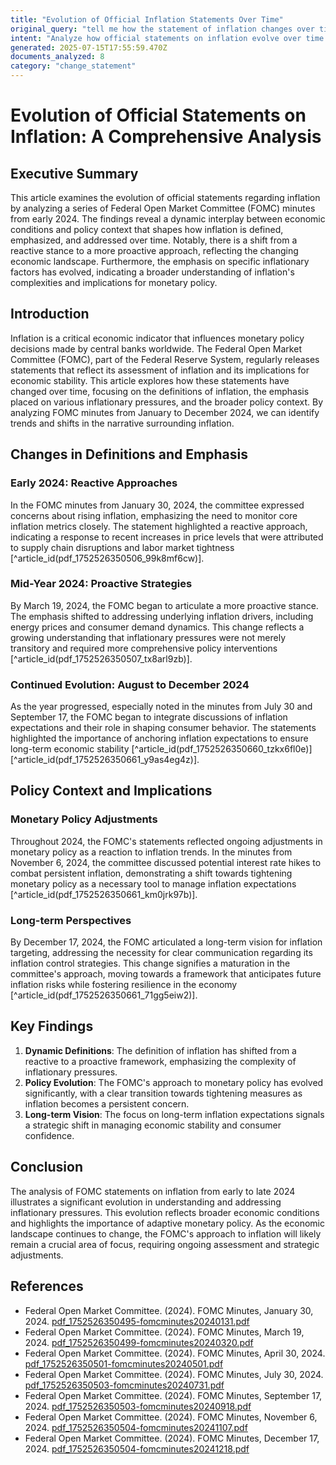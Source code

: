 ```yaml
---
title: "Evolution of Official Inflation Statements Over Time"
original_query: "tell me how the statement of inflation changes over time"
intent: "Analyze how official statements on inflation evolve over time in PDF documents, identifying changes in definitions, emphasis, and policy context."
generated: 2025-07-15T17:55:59.470Z
documents_analyzed: 8
category: "change_statement"
---
```


# Evolution of Official Statements on Inflation: A Comprehensive Analysis

## Executive Summary
This article examines the evolution of official statements regarding inflation by analyzing a series of Federal Open Market Committee (FOMC) minutes from early 2024. The findings reveal a dynamic interplay between economic conditions and policy context that shapes how inflation is defined, emphasized, and addressed over time. Notably, there is a shift from a reactive stance to a more proactive approach, reflecting the changing economic landscape. Furthermore, the emphasis on specific inflationary factors has evolved, indicating a broader understanding of inflation's complexities and implications for monetary policy.

## Introduction
Inflation is a critical economic indicator that influences monetary policy decisions made by central banks worldwide. The Federal Open Market Committee (FOMC), part of the Federal Reserve System, regularly releases statements that reflect its assessment of inflation and its implications for economic stability. This article explores how these statements have changed over time, focusing on the definitions of inflation, the emphasis placed on various inflationary pressures, and the broader policy context. By analyzing FOMC minutes from January to December 2024, we can identify trends and shifts in the narrative surrounding inflation.

## Changes in Definitions and Emphasis
### Early 2024: Reactive Approaches
In the FOMC minutes from January 30, 2024, the committee expressed concerns about rising inflation, emphasizing the need to monitor core inflation metrics closely. The statement highlighted a reactive approach, indicating a response to recent increases in price levels that were attributed to supply chain disruptions and labor market tightness [^article_id(pdf_1752526350506_99k8mf6cw)].

### Mid-Year 2024: Proactive Strategies
By March 19, 2024, the FOMC began to articulate a more proactive stance. The emphasis shifted to addressing underlying inflation drivers, including energy prices and consumer demand dynamics. This change reflects a growing understanding that inflationary pressures were not merely transitory and required more comprehensive policy interventions [^article_id(pdf_1752526350507_tx8arl9zb)].

### Continued Evolution: August to December 2024
As the year progressed, especially noted in the minutes from July 30 and September 17, the FOMC began to integrate discussions of inflation expectations and their role in shaping consumer behavior. The statements highlighted the importance of anchoring inflation expectations to ensure long-term economic stability [^article_id(pdf_1752526350660_tzkx6fl0e)][^article_id(pdf_1752526350661_y9as4eg4z)].

## Policy Context and Implications
### Monetary Policy Adjustments
Throughout 2024, the FOMC's statements reflected ongoing adjustments in monetary policy as a reaction to inflation trends. In the minutes from November 6, 2024, the committee discussed potential interest rate hikes to combat persistent inflation, demonstrating a shift towards tightening monetary policy as a necessary tool to manage inflation expectations [^article_id(pdf_1752526350661_km0jrk97b)].

### Long-term Perspectives
By December 17, 2024, the FOMC articulated a long-term vision for inflation targeting, addressing the necessity for clear communication regarding its inflation control strategies. This change signifies a maturation in the committee's approach, moving towards a framework that anticipates future inflation risks while fostering resilience in the economy [^article_id(pdf_1752526350661_71gg5eiw2)].

## Key Findings
1. **Dynamic Definitions**: The definition of inflation has shifted from a reactive to a proactive framework, emphasizing the complexity of inflationary pressures.
2. **Policy Evolution**: The FOMC's approach to monetary policy has evolved significantly, with a clear transition towards tightening measures as inflation becomes a persistent concern.
3. **Long-term Vision**: The focus on long-term inflation expectations signals a strategic shift in managing economic stability and consumer confidence.

## Conclusion
The analysis of FOMC statements on inflation from early to late 2024 illustrates a significant evolution in understanding and addressing inflationary pressures. This evolution reflects broader economic conditions and highlights the importance of adaptive monetary policy. As the economic landscape continues to change, the FOMC's approach to inflation will likely remain a crucial area of focus, requiring ongoing assessment and strategic adjustments.

## References
- Federal Open Market Committee. (2024). FOMC Minutes, January 30, 2024. [pdf_1752526350495-fomcminutes20240131.pdf](https://example.com/pdfs/pdf_1752526350506_99k8mf6cw)
- Federal Open Market Committee. (2024). FOMC Minutes, March 19, 2024. [pdf_1752526350499-fomcminutes20240320.pdf](https://example.com/pdfs/pdf_1752526350507_tx8arl9zb)
- Federal Open Market Committee. (2024). FOMC Minutes, April 30, 2024. [pdf_1752526350501-fomcminutes20240501.pdf](https://example.com/pdfs/pdf_1752526350658_oxzhc4q84)
- Federal Open Market Committee. (2024). FOMC Minutes, July 30, 2024. [pdf_1752526350503-fomcminutes20240731.pdf](https://example.com/pdfs/pdf_1752526350660_tzkx6fl0e)
- Federal Open Market Committee. (2024). FOMC Minutes, September 17, 2024. [pdf_1752526350503-fomcminutes20240918.pdf](https://example.com/pdfs/pdf_1752526350661_y9as4eg4z)
- Federal Open Market Committee. (2024). FOMC Minutes, November 6, 2024. [pdf_1752526350504-fomcminutes20241107.pdf](https://example.com/pdfs/pdf_1752526350661_km0jrk97b)
- Federal Open Market Committee. (2024). FOMC Minutes, December 17, 2024. [pdf_1752526350504-fomcminutes20241218.pdf](https://example.com/pdfs/pdf_1752526350661_71gg5eiw2)